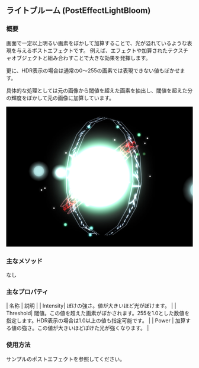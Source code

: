 ﻿## ライトブルーム (PostEffectLightBloom)

### 概要

画面で一定以上明るい画素をぼかして加算することで、光が溢れているような表現を与えるポストエフェクトです。
例えば、エフェクトや加算されたテクスチャオブジェクトと組み合わすことで大きな効果を発揮します。

更に、HDR表示の場合は通常の0～255の画素では表現できない値もぼかせます。

具体的な処理としては元の画像から閾値を超えた画素を抽出し、閾値を超えた分の輝度をぼかして元の画像に加算しています。

![ポストエフェクトあり](img/lb.png)

### 主なメソッド

なし

### 主なプロパティ

| 名称 | 説明 |
| Intensity| ぼけの強さ。値が大きいほど光がぼけます。 |
| Threshold| 閾値。この値を超えた画素がぼかされます。255を1.0とした数値を指定します。HDR表示の場合は1.0以上の値も指定可能です。 |
| Power | 加算する値の強さ。この値が大きいほどぼけた光が強くなります。 |

### 使用方法

サンプルのポストエフェクトを参照してください。
